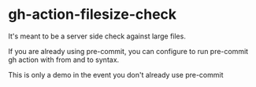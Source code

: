 # gh-action-filesize-check

It's meant to be a server side check against large files.

If you are already using pre-commit, you can configure to
run pre-commit gh action with from and to syntax.

This is only a demo in the event you don't already use pre-commit
